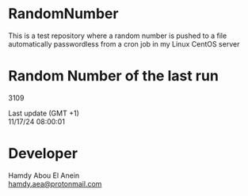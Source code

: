 # RandomNumber    
This is a test repository where a random number is pushed to a file automatically passwordless from a cron job in my Linux CentOS server    
# Random Number of the last run   
3109
      
Last update (GMT +1)    
11/17/24 08:00:01
# Developer    
Hamdy Abou El Anein   
hamdy.aea@protonmail.com
